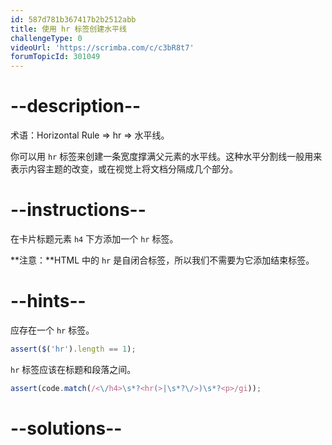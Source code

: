 ```yaml
---
id: 587d781b367417b2b2512abb
title: 使用 hr 标签创建水平线
challengeType: 0
videoUrl: 'https://scrimba.com/c/c3bR8t7'
forumTopicId: 301049
---
```


# --description--

术语：Horizontal Rule => hr => 水平线。

你可以用 `hr` 标签来创建一条宽度撑满父元素的水平线。这种水平分割线一般用来表示内容主题的改变，或在视觉上将文档分隔成几个部分。

# --instructions--

在卡片标题元素 `h4` 下方添加一个 `hr` 标签。

**注意：**HTML 中的 `hr` 是自闭合标签，所以我们不需要为它添加结束标签。

# --hints--

应存在一个 `hr` 标签。

```js
assert($('hr').length == 1);
```

`hr` 标签应该在标题和段落之间。

```js
assert(code.match(/<\/h4>\s*?<hr(>|\s*?\/>)\s*?<p>/gi));
```

# --solutions--

